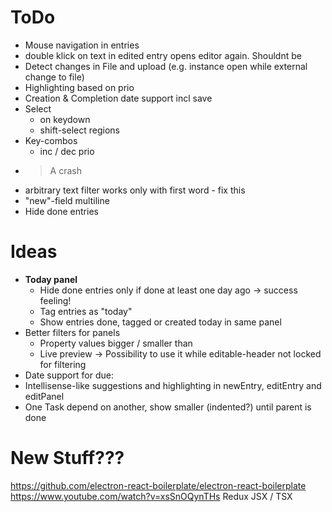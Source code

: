 # ToDo

-   Mouse navigation in entries
-   double klick on text in edited entry opens editor again. Shouldnt be
-   Detect changes in File and upload (e.g. instance open while external change to file)
-   Highlighting based on prio
-   Creation & Completion date support incl save
-   Select
    -   on keydown
    -   shift-select regions
-   Key-combos
    -   inc / dec prio
-   >A crash
-   arbitrary text filter works only with first word - fix this
-   "new"-field multiline
-   Hide done entries

# Ideas

-   **Today panel**
    -   Hide done entries only if done at least one day ago -> success feeling!
    -   Tag entries as "today"
    -   Show entries done, tagged or created today in same panel
-   Better filters for panels
    -   Property values bigger / smaller than
    -   Live preview -> Possibility to use it while editable-header not locked for filtering
-   Date support for due:
-   Intellisense-like suggestions and highlighting in newEntry, editEntry and editPanel
-   One Task depend on another, show smaller (indented?) until parent is done

# New Stuff???

https://github.com/electron-react-boilerplate/electron-react-boilerplate
https://www.youtube.com/watch?v=xsSnOQynTHs
Redux
JSX / TSX